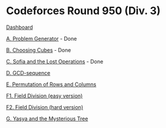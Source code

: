 # Codeforces Round 950 (Div. 3)

[Dashboard](https://codeforces.com/contest/1980)

[A. Problem Generator](https://codeforces.com/contest/1980/problem/A) - Done

[B. Choosing Cubes](https://codeforces.com/contest/1980/problem/B) - Done

[C. Sofia and the Lost Operations](https://codeforces.com/contest/1980/problem/C) - Done

[D. GCD-sequence](https://codeforces.com/contest/1980/problem/D)

[E. Permutation of Rows and Columns](https://codeforces.com/contest/1980/problem/E)

[F1. Field Division (easy version)](https://codeforces.com/contest/1980/problem/F1)

[F2. Field Division (hard version)](https://codeforces.com/contest/1980/problem/F2)

[G. Yasya and the Mysterious Tree](https://codeforces.com/contest/1980/problem/G)

